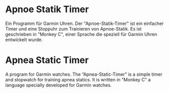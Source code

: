 # Apnoe Statik Timer
Ein Programm für Garmin Uhren. Der "Apnoe-Statik-Timer" ist ein einfacher Timer und eine Stoppuhr zum Trainieren von Apnoe-Statik. Es ist geschrieben in "Monkey C", einer Sprache die speziell für Garmin Uhren entwickelt wurde.

# Apnea Static Timer
A program for Garmin watches. The “Apnea-Static-Timer" is a simple timer and stopwatch for training apnea statics. It is written in “Monkey C" a language specially developed for Garmin watches.
